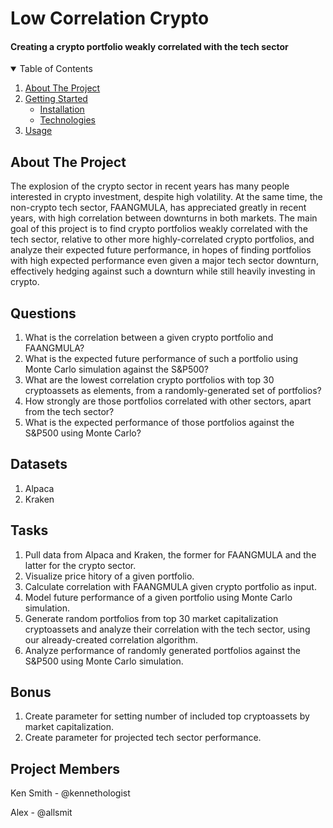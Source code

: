 # Low Correlation Crypto
#### Creating a crypto portfolio weakly correlated with the tech sector

<!-- TABLE OF CONTENTS -->
<details open="open">
  <summary>Table of Contents</summary>
  <ol>
    <li>
      <a href="#about">About The Project</a>
      <ul>
      </ul>
    </li>
    <li>
      <a href="#getting-started">Getting Started</a>
      <ul>
        <li><a href="#installation">Installation</a></li>
        <li><a href="#technology">Technologies</a></li>
      </ul>
    </li>
    <li><a href="#usage">Usage</a></li>
  </ol>
</details>

## About The Project
The explosion of the crypto sector in recent years has many people interested in crypto investment, despite high volatility. At the same time, the non-crypto tech sector, FAANGMULA, has appreciated greatly in recent years, with high correlation between downturns in both markets. The main goal of this project is to find crypto portfolios weakly correlated with the tech sector, relative to other more highly-correlated crypto portfolios, and analyze their expected future performance, in hopes of finding portfolios with high expected performance even given a major tech sector downturn, effectively hedging against such a downturn while still heavily investing in crypto.

## Questions
1. What is the correlation between a given crypto portfolio and FAANGMULA?
2. What is the expected future performance of such a portfolio using Monte Carlo simulation against the S&P500?
3. What are the lowest correlation crypto portfolios with top 30 cryptoassets as elements, from a randomly-generated set of portfolios?
4. How strongly are those portfolios correlated with other sectors, apart from the tech sector?
5. What is the expected performance of those portfolios against the S&P500 using Monte Carlo?

## Datasets
1. Alpaca
2. Kraken

## Tasks
1. Pull data from Alpaca and Kraken, the former for FAANGMULA and the latter for the crypto sector.
2. Visualize price hitory of a given portfolio.
3. Calculate correlation with FAANGMULA given crypto portfolio as input.
4. Model future performance of a given portfolio using Monte Carlo simulation.
5. Generate random portfolios from top 30 market capitalization cryptoassets and analyze their correlation with the tech sector, using our already-created correlation algorithm.
6. Analyze performance of randomly generated portfolios against the S&P500 using Monte Carlo simulation.

## Bonus
1. Create parameter for setting number of included top cryptoassets by market capitalization.
2. Create parameter for projected tech sector performance.

## Project Members
Ken Smith - @kennethologist

Alex - @allsmit
